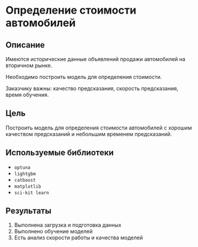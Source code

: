 # Определение стоимости автомобилей
## Описание
Имеются исторические данные объявлений продажи автомобилей на вторичном рынке.

Необходимо построить модель для определения стоимости.

Заказчику важны: качество предсказания, скорость предсказания, время обучения.
## Цель
Построить модель для определения стоимости автомобилей с хорошим качеством предсказаний и небольшим временем предсказаний.
## Используемые библиотеки
- `optuna`
- `lightgbm`
- `catboost`
- `matplotlib`
- `sci-kit learn`
## Результаты
 1. Выполнена загрузка и подготовка данных
2. Выполнено обучение моделей
 3. Есть анализ скорости работы и качества моделей

